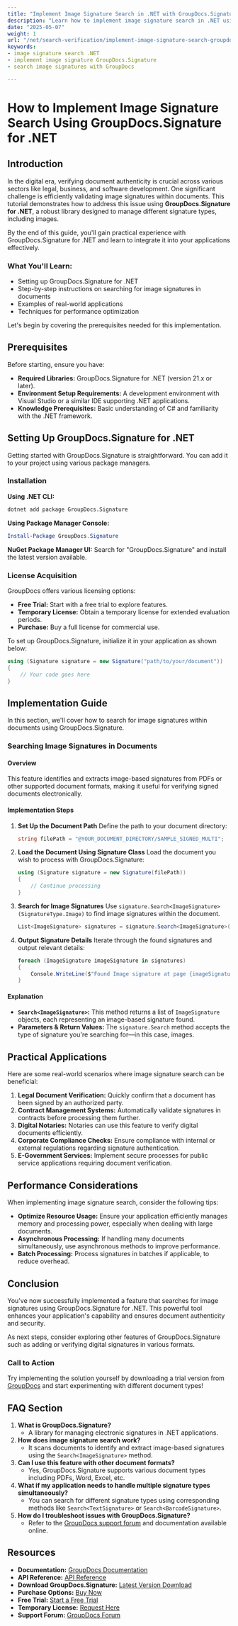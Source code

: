 ```yaml
---
title: "Implement Image Signature Search in .NET with GroupDocs.Signature&#58; A Step-by-Step Guide"
description: "Learn how to implement image signature search in .NET using GroupDocs.Signature. This guide covers setup, implementation, and practical applications."
date: "2025-05-07"
weight: 1
url: "/net/search-verification/implement-image-signature-search-groupdocs-signature-dotnet/"
keywords:
- image signature search .NET
- implement image signature GroupDocs.Signature
- search image signatures with GroupDocs

---
```



# How to Implement Image Signature Search Using GroupDocs.Signature for .NET

## Introduction

In the digital era, verifying document authenticity is crucial across various sectors like legal, business, and software development. One significant challenge is efficiently validating image signatures within documents. This tutorial demonstrates how to address this issue using **GroupDocs.Signature for .NET**, a robust library designed to manage different signature types, including images.

By the end of this guide, you'll gain practical experience with GroupDocs.Signature for .NET and learn to integrate it into your applications effectively.

### What You'll Learn:
- Setting up GroupDocs.Signature for .NET
- Step-by-step instructions on searching for image signatures in documents
- Examples of real-world applications
- Techniques for performance optimization

Let's begin by covering the prerequisites needed for this implementation.

## Prerequisites

Before starting, ensure you have:
- **Required Libraries:** GroupDocs.Signature for .NET (version 21.x or later).
- **Environment Setup Requirements:** A development environment with Visual Studio or a similar IDE supporting .NET applications.
- **Knowledge Prerequisites:** Basic understanding of C# and familiarity with the .NET framework.

## Setting Up GroupDocs.Signature for .NET

Getting started with GroupDocs.Signature is straightforward. You can add it to your project using various package managers.

### Installation

**Using .NET CLI:**
```bash
dotnet add package GroupDocs.Signature
```

**Using Package Manager Console:**
```powershell
Install-Package GroupDocs.Signature
```

**NuGet Package Manager UI:** Search for "GroupDocs.Signature" and install the latest version available.

### License Acquisition

GroupDocs offers various licensing options:
- **Free Trial:** Start with a free trial to explore features.
- **Temporary License:** Obtain a temporary license for extended evaluation periods.
- **Purchase:** Buy a full license for commercial use.

To set up GroupDocs.Signature, initialize it in your application as shown below:

```csharp
using (Signature signature = new Signature("path/to/your/document"))
{
    // Your code goes here
}
```

## Implementation Guide

In this section, we'll cover how to search for image signatures within documents using GroupDocs.Signature.

### Searching Image Signatures in Documents

#### Overview
This feature identifies and extracts image-based signatures from PDFs or other supported document formats, making it useful for verifying signed documents electronically.

#### Implementation Steps

1. **Set Up the Document Path**
   Define the path to your document directory:
   
   ```csharp
   string filePath = "@YOUR_DOCUMENT_DIRECTORY/SAMPLE_SIGNED_MULTI";
   ```

2. **Load the Document Using Signature Class**
   Load the document you wish to process with GroupDocs.Signature:
   
   ```csharp
   using (Signature signature = new Signature(filePath))
   {
       // Continue processing
   }
   ```

3. **Search for Image Signatures**
   Use `signature.Search<ImageSignature>(SignatureType.Image)` to find image signatures within the document.
   
   ```csharp
   List<ImageSignature> signatures = signature.Search<ImageSignature>(SignatureType.Image);
   ```

4. **Output Signature Details**
   Iterate through the found signatures and output relevant details:
   
   ```csharp
   foreach (ImageSignature imageSignature in signatures)
   {
       Console.WriteLine($"Found Image signature at page {imageSignature.PageNumber} and size {imageSignature.Size}." );
   }
   ```

#### Explanation
- **`Search<ImageSignature>`:** This method returns a list of `ImageSignature` objects, each representing an image-based signature found.
- **Parameters & Return Values:** The `signature.Search` method accepts the type of signature you're searching for—in this case, images.

## Practical Applications

Here are some real-world scenarios where image signature search can be beneficial:

1. **Legal Document Verification:** Quickly confirm that a document has been signed by an authorized party.
2. **Contract Management Systems:** Automatically validate signatures in contracts before processing them further.
3. **Digital Notaries:** Notaries can use this feature to verify digital documents efficiently.
4. **Corporate Compliance Checks:** Ensure compliance with internal or external regulations regarding signature authentication.
5. **E-Government Services:** Implement secure processes for public service applications requiring document verification.

## Performance Considerations

When implementing image signature search, consider the following tips:
- **Optimize Resource Usage:** Ensure your application efficiently manages memory and processing power, especially when dealing with large documents.
- **Asynchronous Processing:** If handling many documents simultaneously, use asynchronous methods to improve performance.
- **Batch Processing:** Process signatures in batches if applicable, to reduce overhead.

## Conclusion

You've now successfully implemented a feature that searches for image signatures using GroupDocs.Signature for .NET. This powerful tool enhances your application's capability and ensures document authenticity and security.

As next steps, consider exploring other features of GroupDocs.Signature such as adding or verifying digital signatures in various formats.

### Call to Action

Try implementing the solution yourself by downloading a trial version from [GroupDocs](https://releases.groupdocs.com/signature/net/) and start experimenting with different document types!

## FAQ Section

1. **What is GroupDocs.Signature?**
   - A library for managing electronic signatures in .NET applications.
2. **How does image signature search work?**
   - It scans documents to identify and extract image-based signatures using the `Search<ImageSignature>` method.
3. **Can I use this feature with other document formats?**
   - Yes, GroupDocs.Signature supports various document types including PDFs, Word, Excel, etc.
4. **What if my application needs to handle multiple signature types simultaneously?**
   - You can search for different signature types using corresponding methods like `Search<TextSignature>` or `Search<BarcodeSignature>`.
5. **How do I troubleshoot issues with GroupDocs.Signature?**
   - Refer to the [GroupDocs support forum](https://forum.groupdocs.com/c/signature/) and documentation available online.

## Resources
- **Documentation:** [GroupDocs Documentation](https://docs.groupdocs.com/signature/net/)
- **API Reference:** [API Reference](https://reference.groupdocs.com/signature/net/)
- **Download GroupDocs.Signature:** [Latest Version Download](https://releases.groupdocs.com/signature/net/)
- **Purchase Options:** [Buy Now](https://purchase.groupdocs.com/buy)
- **Free Trial:** [Start a Free Trial](https://releases.groupdocs.com/signature/net/)
- **Temporary License:** [Request Here](https://purchase.groupdocs.com/temporary-license/)
- **Support Forum:** [GroupDocs Forum](https://forum.groupdocs.com/c/signature/)

